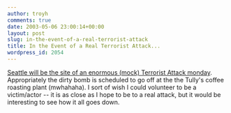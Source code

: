 ```yaml
---
author: troyh
comments: true
date: 2003-05-06 23:00:14+00:00
layout: post
slug: in-the-event-of-a-real-terrorist-attack
title: In the Event of a Real Terrorist Attack...
wordpress_id: 2054
---
```


[Seattle will be the site of an enormous (mock) Terrorist Attack monday](http://seattletimes.nwsource.com/cgi-bin/PrintStory.pl?document_id=134689821&zsection_id=268448406&slug=topoff06m&date=20030506).  Appropriately the dirty bomb is scheduled to go off at the the Tully's coffee roasting plant (mwhahaha).  I sort of wish I could volunteer to be a victim/actor -- it is as close as I hope to be to a real attack, but it would be interesting to see how it all goes down.

